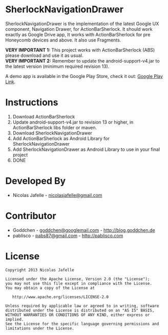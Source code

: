 SherlockNavigationDrawer
========================

SherlockNavigationDrawer is the implementation of the latest Google UX component, Navigation Drawer, for ActionBarSherlock. It should work exactly as Google Drive app, It works with ActionBarSherlock for pre Honeycomb devices and above. It also use Fragments.

<b>VERY IMPORTANT 1:</b> This project works with ActionBarSherlock (ABS) please download and use it as usual.<br>
<b>VERY IMPORTANT 2:</b> Remember to update the android-support-v4.jar to the latest version (minimum required revision 13).

A demo app is available in the Google Play Store, check it out: <a href="https://play.google.com/store/apps/details?id=com.sherlock.navigationdrawer&feature=search_result#?t=W251bGwsMSwyLDEsImNvbS5zaGVybG9jay5uYXZpZ2F0aW9uZHJhd2VyIl0.">Google Play Link</a>.

Instructions
============

1. Download ActionBarSherlock
2. Update android-support-v4.jar to revision 13 or higher, in ActionBarSherlock libs folder or maven.
3. Download SherlockNavigationDrawer
4. Add ActionBarSherlock as Android Library for SherlockNavigationDrawer
5. Add SherlockNavigationDrawer as Android Library to use in your final project
6. DONE

Developed By
============

* Nicolas Jafelle - <nicolasjafelle@gmail.com>


Contributor
============
* Goddchen - <goddchen@googlemail.com> - <http://blog.goddchen.de>
* pablisco - <pabs87@gmail.com> - <http://pablisco.com>


License
=======

    Copyright 2013 Nicolas Jafelle

    Licensed under the Apache License, Version 2.0 (the "License");
    you may not use this file except in compliance with the License.
    You may obtain a copy of the License at

       http://www.apache.org/licenses/LICENSE-2.0

    Unless required by applicable law or agreed to in writing, software
    distributed under the License is distributed on an "AS IS" BASIS,
    WITHOUT WARRANTIES OR CONDITIONS OF ANY KIND, either express or implied.
    See the License for the specific language governing permissions and
    limitations under the License.